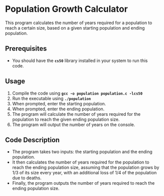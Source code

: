 # Population Growth Calculator

This program calculates the number of years required for a population to reach a certain size, based on a given starting population and ending population.

## Prerequisites
* You should have the **`cs50`** library installed in your system to run this code.

## Usage
1. Compile the code using **`gcc -o population population.c -lcs50`**
2. Run the executable using **`./population`**
3. When prompted, enter the starting population.
4. When prompted, enter the ending population.
5. The program will calculate the number of years required for the population to reach the given ending population size.
6. The program will output the number of years on the console.

## Code Description
* The program takes two inputs: the starting population and the ending population.
* It then calculates the number of years required for the population to reach the ending population size, assuming that the population grows by 1/3 of its size every year, with an additional loss of 1/4 of the population due to deaths.
* Finally, the program outputs the number of years required to reach the ending population size.

